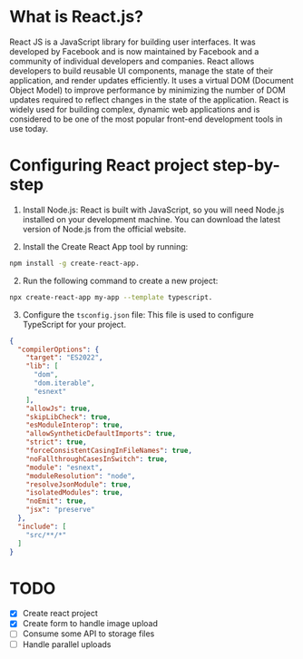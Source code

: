 # What is React.js?

React JS is a JavaScript library for building user interfaces. It was developed by Facebook and is now maintained by Facebook and a community of individual developers and companies. React allows developers to build reusable UI components, manage the state of their application, and render updates efficiently. It uses a virtual DOM (Document Object Model) to improve performance by minimizing the number of DOM updates required to reflect changes in the state of the application. React is widely used for building complex, dynamic web applications and is considered to be one of the most popular front-end development tools in use today.

# Configuring React project step-by-step
1. Install Node.js: React is built with JavaScript, so you will need Node.js installed on your development machine. You can download the latest version of Node.js from the official website.

2. Install the Create React App tool by running:
```sh
npm install -g create-react-app.
```

2. Run the following command to create a new project: 
```sh
npx create-react-app my-app --template typescript.
```

3. Configure the `tsconfig.json` file: This file is used to configure TypeScript for your project.
```json
{
  "compilerOptions": {
    "target": "ES2022",
    "lib": [
      "dom",
      "dom.iterable",
      "esnext"
    ],
    "allowJs": true,
    "skipLibCheck": true,
    "esModuleInterop": true,
    "allowSyntheticDefaultImports": true,
    "strict": true,
    "forceConsistentCasingInFileNames": true,
    "noFallthroughCasesInSwitch": true,
    "module": "esnext",
    "moduleResolution": "node",
    "resolveJsonModule": true,
    "isolatedModules": true,
    "noEmit": true,
    "jsx": "preserve"
  },
  "include": [
    "src/**/*"
  ]
}
```

# TODO

- [x] Create react project
- [x] Create form to handle image upload
- [ ] Consume some API to storage files
- [ ] Handle parallel uploads